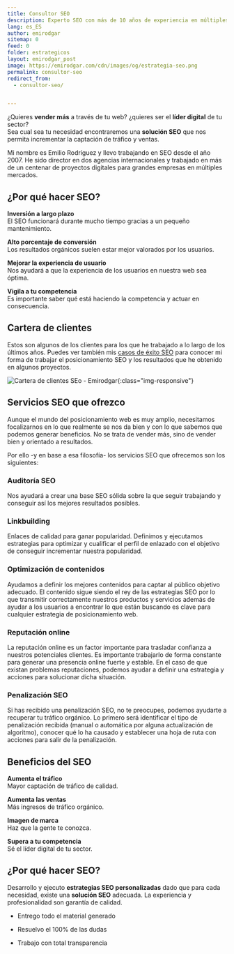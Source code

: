 ```yaml
---
title: Consultor SEO
description: Experto SEO con más de 10 años de experiencia en múltiples agencias, países y proyectos. Hablemos, es gratis.
lang: es_ES
author: emirodgar
sitemap: 0
feed: 0
folder: estrategicos
layout: emirodgar_post
image: https://emirodgar.com/cdn/images/og/estrategia-seo.png
permalink: consultor-seo
redirect_from: 
  - consultor-seo/


---
```


¿Quieres **vender más** a través de tu web? ¿quieres ser el **líder digital** de tu sector?  
Sea cual sea tu necesidad encontraremos una **solución SEO** que nos permita incrementar la captación de tráfico y ventas.

Mi nombre es Emilio Rodríguez y llevo trabajando en SEO desde el año 2007. He sido director en dos agencias internacionales y trabajado en más de un centenar de proyectos digitales para grandes empresas en múltiples mercados.

## ¿Por qué hacer SEO?

**Inversión a largo plazo**  
El SEO funcionará durante mucho tiempo gracias a un pequeño mantenimiento.  

**Alto porcentaje de conversión**  
Los resultados orgánicos suelen estar mejor valorados por los usuarios.  

**Mejorar la experiencia de usuario**  
Nos ayudará a que la experiencia de los usuarios en nuestra web sea óptima.  

**Vigila a tu competencia**  
Es importante saber qué está haciendo la competencia y actuar en consecuencia.

## Cartera de clientes

Estos son algunos de los clientes para los que he trabajado a lo largo de los últimos años. Puedes ver también mis [casos de éxito SEO](https://emirodgar.com/casos-exito-seo) para conocer mi forma de trabajar el posicionamiento SEO y los resultados que he obtenido en algunos proyectos. 

![Cartera de clientes SEo - Emirodgar](https://emirodgar.com/cdn/images/clients/erg-com-clientes.jpg){:class="img-responsive"}

## Servicios SEO que ofrezco

Aunque el mundo del posicionamiento web es muy amplio, necesitamos focalizarnos en lo que realmente se nos da bien y con lo que sabemos que podemos generar beneficios. No se trata de vender más, sino de vender bien y orientado a resultados.

Por ello -y en base a esa filosofía- los servicios SEO que ofrecemos son los siguientes:

### Auditoría SEO

Nos ayudará a crear una base SEO sólida sobre la que seguir trabajando y conseguir así los mejores resultados posibles.

### Linkbuilding

Enlaces de calidad para ganar popularidad. Definimos y ejecutamos estrategias para optimizar y cualificar el perfil de enlazado con el objetivo de conseguir incrementar nuestra popularidad.

### Optimización de contenidos

Ayudamos a definir los mejores contenidos para captar al público objetivo adecuado. El contenido sigue siendo el rey de las estrategias SEO por lo que transmitir correctamente nuestros productos y servicios además de ayudar a los usuarios a encontrar lo que están buscando es clave para cualquier estrategia de posicionamiento web.

### Reputación online

La reputación online es un factor importante para trasladar confianza a nuestros potenciales clientes. Es importante trabajarlo de forma constante para generar una presencia online fuerte y estable. En el caso de que existan problemas reputaciones, podemos ayudar a definir una estrategia y acciones para solucionar dicha situación.

### Penalización SEO

Si has recibido una penalización SEO, no te preocupes, podemos ayudarte a recuperar tu tráfico orgánico. Lo primero será identificar el tipo de penalización recibida (manual o automática por alguna actualización de algoritmo), conocer qué lo ha causado y establecer una hoja de ruta con acciones para salir de la penalización. 

## Beneficios del SEO

**Aumenta el tráfico**  
Mayor captación de tráfico de calidad.

**Aumenta las ventas**  
Más ingresos de tráfico orgánico.

**Imagen de marca**  
Haz que la gente te conozca.

**Supera a tu competencia**  
Sé el líder digital de tu sector.

## ¿Por qué hacer SEO?

Desarrollo y ejecuto  **estrategias SEO personalizadas** dado que para cada necesidad, existe una  **solución SEO**  adecuada. La experiencia y profesionalidad son garantía de calidad.

- Entrego todo el material generado

- Resuelvo el 100% de las dudas

- Trabajo con total transparencia


<!--stackedit_data:
eyJoaXN0b3J5IjpbMTIwODM2NjEyMiwtMjA3OTIwNzU3NCwtOT
M2ODM2OTY3LDE5MzUzNTYzNjcsNzgxOTQ2NjIyLDIwMTg1OTcy
MSwzMDg0NDA2ODgsNDc5MTU1NzE4LDE0OTk1MTE1NjksLTEwNT
g1NzkwODMsLTEyNDc4NDk5MzBdfQ==
-->